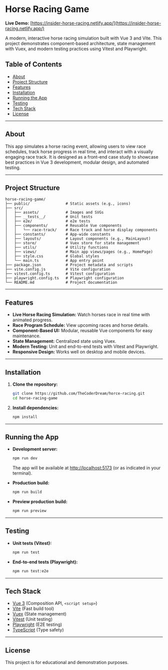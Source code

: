 # Horse Racing Game

**Live Demo:** [https://insider-horse-racing.netlify.app/](https://insider-horse-racing.netlify.app/)

A modern, interactive horse racing simulation built with Vue 3 and Vite. This project demonstrates component-based architecture, state management with Vuex, and modern testing practices using Vitest and Playwright.

## Table of Contents

- [About](#about)
- [Project Structure](#project-structure)
- [Features](#features)
- [Installation](#installation)
- [Running the App](#running-the-app)
- [Testing](#testing)
- [Tech Stack](#tech-stack)
- [License](#license)

---

## About

This app simulates a horse racing event, allowing users to view race schedules, track horse progress in real time, and interact with a visually engaging race track. It is designed as a front-end case study to showcase best practices in Vue 3 development, modular design, and automated testing.

---

## Project Structure

```
horse-racing-game/
├── public/                # Static assets (e.g., icons)
├── src/
│   ├── assets/            # Images and SVGs
│   ├── __tests__/         # Unit tests
│   ├── e2e/               # e2e tests
│   ├── components/        # Reusable Vue components
│   │   └── race-track/    # Race track and horse display components
│   ├── constants/         # App-wide constants
│   ├── layouts/           # Layout components (e.g., MainLayout)
│   ├── store/             # Vuex store for state management
│   ├── utils/             # Utility functions
│   ├── views/             # Main app views/pages (e.g., HomePage)
│   ├── style.css          # Global styles
│   └── main.ts            # App entry point
├── package.json           # Project metadata and scripts
├── vite.config.js         # Vite configuration
├── vitest.config.ts       # Vitest configuration
├── playwright.config.ts   # Playwright configuration
└── README.md              # Project documentation
```

---

## Features

- **Live Horse Racing Simulation:** Watch horses race in real time with animated progress.
- **Race Program Schedule:** View upcoming races and horse details.
- **Component-Based UI:** Modular, reusable Vue components for easy maintenance.
- **State Management:** Centralized state using Vuex.
- **Modern Testing:** Unit and end-to-end tests with Vitest and Playwright.
- **Responsive Design:** Works well on desktop and mobile devices.

---

## Installation

1. **Clone the repository:**
   ```sh
   git clone https://github.com/TheCoderDream/horce-racing.git
   cd horse-racing-game
   ```

2. **Install dependencies:**
   ```sh
   npm install
   ```

---

## Running the App

- **Development server:**
  ```sh
  npm run dev
  ```
  The app will be available at [http://localhost:5173](http://localhost:5173) (or as indicated in your terminal).

- **Production build:**
  ```sh
  npm run build
  ```

- **Preview production build:**
  ```sh
  npm run preview
  ```

---

## Testing

- **Unit tests (Vitest):**
  ```sh
  npm run test
  ```

- **End-to-end tests (Playwright):**
  ```sh
  npm run test:e2e
  ```

---

## Tech Stack

- [Vue 3](https://vuejs.org/) (Composition API, `<script setup>`)
- [Vite](https://vitejs.dev/) (Fast build tool)
- [Vuex](https://vuex.vuejs.org/) (State management)
- [Vitest](https://vitest.dev/) (Unit testing)
- [Playwright](https://playwright.dev/) (E2E testing)
- [TypeScript](https://www.typescriptlang.org/) (Type safety)

---

## License

This project is for educational and demonstration purposes.
